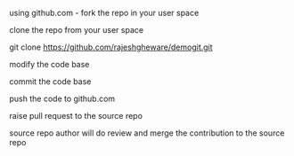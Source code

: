 
using github.com - fork the repo in your user space

clone the repo from your user space

git clone https://github.com/rajeshgheware/demogit.git

modify the code base

commit the code base

push the code to github.com

raise pull request to the source repo

source repo author will do review and merge the contribution to the source repo
